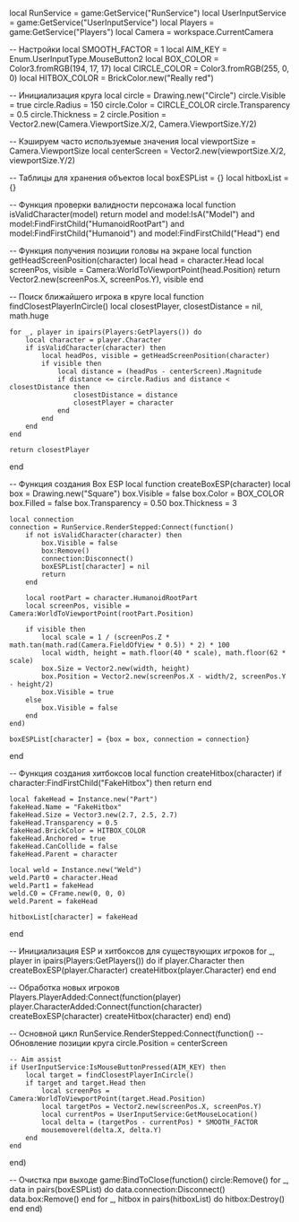 local RunService = game:GetService("RunService")
local UserInputService = game:GetService("UserInputService")
local Players = game:GetService("Players")
local Camera = workspace.CurrentCamera

-- Настройки
local SMOOTH_FACTOR = 1
local AIM_KEY = Enum.UserInputType.MouseButton2
local BOX_COLOR = Color3.fromRGB(194, 17, 17)
local CIRCLE_COLOR = Color3.fromRGB(255, 0, 0)
local HITBOX_COLOR = BrickColor.new("Really red")

-- Инициализация круга
local circle = Drawing.new("Circle")
circle.Visible = true
circle.Radius = 150
circle.Color = CIRCLE_COLOR
circle.Transparency = 0.5
circle.Thickness = 2
circle.Position = Vector2.new(Camera.ViewportSize.X/2, Camera.ViewportSize.Y/2)

-- Кэшируем часто используемые значения
local viewportSize = Camera.ViewportSize
local centerScreen = Vector2.new(viewportSize.X/2, viewportSize.Y/2)

-- Таблицы для хранения объектов
local boxESPList = {}
local hitboxList = {}

-- Функция проверки валидности персонажа
local function isValidCharacter(model)
    return model and model:IsA("Model") and 
           model:FindFirstChild("HumanoidRootPart") and 
           model:FindFirstChild("Humanoid") and 
           model:FindFirstChild("Head")
end

-- Функция получения позиции головы на экране
local function getHeadScreenPosition(character)
    local head = character.Head
    local screenPos, visible = Camera:WorldToViewportPoint(head.Position)
    return Vector2.new(screenPos.X, screenPos.Y), visible
end

-- Поиск ближайшего игрока в круге
local function findClosestPlayerInCircle()
    local closestPlayer, closestDistance = nil, math.huge
    
    for _, player in ipairs(Players:GetPlayers()) do
        local character = player.Character
        if isValidCharacter(character) then
            local headPos, visible = getHeadScreenPosition(character)
            if visible then
                local distance = (headPos - centerScreen).Magnitude
                if distance <= circle.Radius and distance < closestDistance then
                    closestDistance = distance
                    closestPlayer = character
                end
            end
        end
    end
    
    return closestPlayer
end

-- Функция создания Box ESP
local function createBoxESP(character)
    local box = Drawing.new("Square")
    box.Visible = false
    box.Color = BOX_COLOR
    box.Filled = false
    box.Transparency = 0.50
    box.Thickness = 3
    
    local connection
    connection = RunService.RenderStepped:Connect(function()
        if not isValidCharacter(character) then
            box.Visible = false
            box:Remove()
            connection:Disconnect()
            boxESPList[character] = nil
            return
        end
        
        local rootPart = character.HumanoidRootPart
        local screenPos, visible = Camera:WorldToViewportPoint(rootPart.Position)
        
        if visible then
            local scale = 1 / (screenPos.Z * math.tan(math.rad(Camera.FieldOfView * 0.5)) * 2) * 100
            local width, height = math.floor(40 * scale), math.floor(62 * scale)
            box.Size = Vector2.new(width, height)
            box.Position = Vector2.new(screenPos.X - width/2, screenPos.Y - height/2)
            box.Visible = true
        else
            box.Visible = false
        end
    end)
    
    boxESPList[character] = {box = box, connection = connection}
end

-- Функция создания хитбоксов
local function createHitbox(character)
    if character:FindFirstChild("FakeHitbox") then return end
    
    local fakeHead = Instance.new("Part")
    fakeHead.Name = "FakeHitbox"
    fakeHead.Size = Vector3.new(2.7, 2.5, 2.7)
    fakeHead.Transparency = 0.5
    fakeHead.BrickColor = HITBOX_COLOR
    fakeHead.Anchored = true
    fakeHead.CanCollide = false
    fakeHead.Parent = character
    
    local weld = Instance.new("Weld")
    weld.Part0 = character.Head
    weld.Part1 = fakeHead
    weld.C0 = CFrame.new(0, 0, 0)
    weld.Parent = fakeHead
    
    hitboxList[character] = fakeHead
end

-- Инициализация ESP и хитбоксов для существующих игроков
for _, player in ipairs(Players:GetPlayers()) do
    if player.Character then
        createBoxESP(player.Character)
        createHitbox(player.Character)
    end
end

-- Обработка новых игроков
Players.PlayerAdded:Connect(function(player)
    player.CharacterAdded:Connect(function(character)
        createBoxESP(character)
        createHitbox(character)
    end)
end)

-- Основной цикл
RunService.RenderStepped:Connect(function()
    -- Обновление позиции круга
    circle.Position = centerScreen
    
    -- Aim assist
    if UserInputService:IsMouseButtonPressed(AIM_KEY) then
        local target = findClosestPlayerInCircle()
        if target and target.Head then
            local screenPos = Camera:WorldToViewportPoint(target.Head.Position)
            local targetPos = Vector2.new(screenPos.X, screenPos.Y)
            local currentPos = UserInputService:GetMouseLocation()
            local delta = (targetPos - currentPos) * SMOOTH_FACTOR
            mousemoverel(delta.X, delta.Y)
        end
    end
end)

-- Очистка при выходе
game:BindToClose(function()
    circle:Remove()
    for _, data in pairs(boxESPList) do
        data.connection:Disconnect()
        data.box:Remove()
    end
    for _, hitbox in pairs(hitboxList) do
        hitbox:Destroy()
    end
end)
